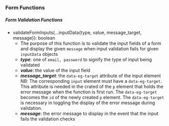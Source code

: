 ### Form Functions
##### Form Validation Functions
- validateFormInputs(...inputData{type, value, message_target, message}): boolean
    - The purpose of this function is to validate the input fields of a form and display the given `message` when input validation fails for given `inputData` objects
    - ***type***: one of `email, password` to signify the type of input being validated
    - ***value***: the value of the input field
    - ***message_target***: the `data-eg-target` attribute of the input element <br>
    NB: The corresponding `input` element must have a `data-eg-target`. This attribute is needed in the crated of the `p` element that holds the error message when the function is first run. The `data-eg-target` becomes the `id` of the newly created `p` element. The `data-eg-target` is necessary in toggling the display of the error message during validation.
    - ***message***: the error message to display in the event that the input fails the validation checks